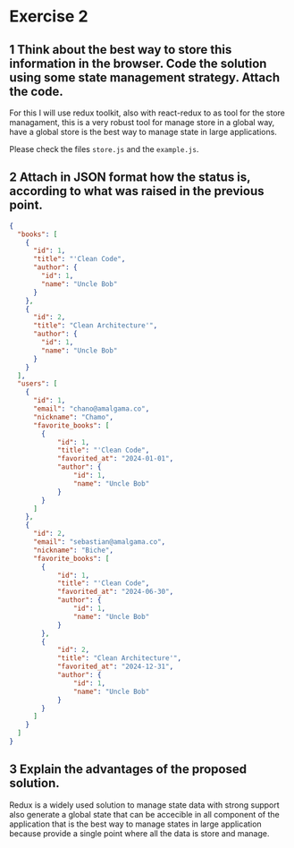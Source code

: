 # Exercise 2

## 1 Think about the best way to store this information in the browser. Code the solution using some state management strategy. Attach the code.

For this I will use redux toolkit, also with react-redux to as tool for the store managament, this is a very robust tool for manage store in a global way, have a global store is the best way to manage state in large applications.

Please check the files `store.js` and the `example.js`.
 

## 2 Attach in JSON format how the status is, according to what was raised in the previous point.

```json
{
  "books": [
    {
      "id": 1,
      "title": "'Clean Code",
      "author": {
        "id": 1,
        "name": "Uncle Bob"
      }
    },
    {
      "id": 2,
      "title": "Clean Architecture'",
      "author": {
        "id": 1,
        "name": "Uncle Bob"
      }
    }
  ],
  "users": [
    {
      "id": 1,
      "email": "chano@amalgama.co",
      "nickname": "Chamo",
      "favorite_books": [
        {
            "id": 1,
            "title": "'Clean Code",
            "favorited_at": "2024-01-01",
            "author": {
                "id": 1,
                "name": "Uncle Bob"
            }
        }
      ]
    },
    {
      "id": 2,
      "email": "sebastian@amalgama.co",
      "nickname": "Biche",
      "favorite_books": [
        {
            "id": 1,
            "title": "'Clean Code",
            "favorited_at": "2024-06-30",
            "author": {
                "id": 1,
                "name": "Uncle Bob"
            }
        },
        {
            "id": 2,
            "title": "Clean Architecture'",
            "favorited_at": "2024-12-31",
            "author": {
                "id": 1,
                "name": "Uncle Bob"
            }
        }
      ]
    }
  ]
}
```

## 3 Explain the advantages of the proposed solution.

Redux is a widely used solution to manage state data with strong support also generate a global state that can be accecible in all component of the application that is the best way to manage states in large application because provide a single point where all the data is store and manage.